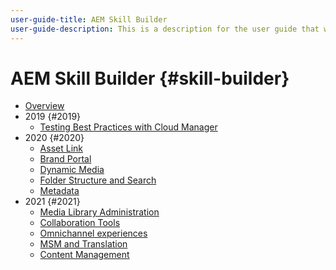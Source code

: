 ```yaml
---
user-guide-title: AEM Skill Builder
user-guide-description: This is a description for the user guide that will be displayed on the landing page.
---
```


# AEM Skill Builder {#skill-builder}

* [Overview](overview.md)
* 2019 {#2019}
  * [Testing Best Practices with Cloud Manager](./2019/cloud-manager-testing.md)
* 2020 {#2020}
  * [Asset Link](./2020/asset-link.md)
  * [Brand Portal](./2020/brand-portal.md)
  * [Dynamic Media](./2020/dynamic-media.md)
  * [Folder Structure and Search](./2020/folder-structure-search.md)
  * [Metadata](./2020/metadata.md)
* 2021 {#2021}
  <!-- * [Authoring Fundamentals](media-library-administration.md) -->
  * [Media Library Administration](media-library-administration.md)
  * [Collaboration Tools](collaboration-tools.md)
  * [Omnichannel experiences](omnichannel-experiences.md)
  * [MSM and Translation](multi-site-management-web-translation.md)
  * [Content Management](traditional-headless-content-management.md)

<!--

Articles must be added to this TOC file in order to render.

Use this list format to specify links to articles and section headings that expand and collapse in the left rail of the user guide.

An article link CANNOT be used as a section heading.
-->
